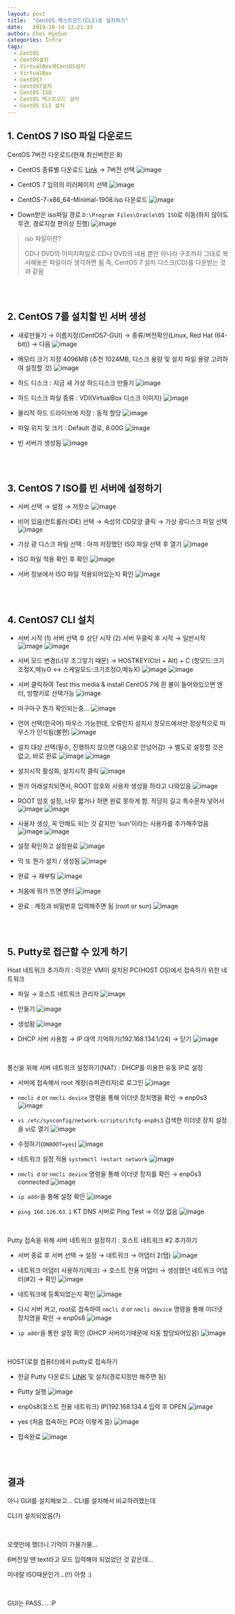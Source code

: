 ```yaml
---
layout: post
title:  "CentOS 텍스트모드(CLI)로 설치하기"
date:   2019-10-14 13:21:33
author: Choi HyeSun
categories: Infra
tags:
  - CentOS
  - CentOS설치
  - VirtualBox에CentOS설치
  - VirtualBox
  - CentOS7
  - CentOS7설치
  - CentOS ISO
  - CentOS 텍스트모드 설치
  - CentOS CLI 설치
---
```


## 1. CentOS 7 ISO 파일 다운로드
CentOS 7버전 다운로드(현재 최신버전은 8)
  - CentOS 종류별 다운로드 [Link](https://wiki.centos.org/Download) → 7버전 선택
  ![image](/img/2019-10-14/CentOS-Install-CLI-001-downloads1.png)
  
  - CentOS 7 임의의 미러페이지 선택
  ![image](/img/2019-10-14/CentOS-Install-CLI-002-downloads2.png)
  
  - CentOS-7-x86_64-Minimal-1908.iso 다운로드
  ![image](/img/2019-10-14/CentOS-Install-CLI-003-downloads3.png)
  
  - Down받은 iso파일 경로 `D:\Program Files\Oracle\OS ISO`로 이동(하지 않아도 무관, 경로지정 편의상 진행)
  ![image](/img/2019-10-14/CentOS-Install-CLI-004-downloads4.png)
  
  > iso 파일이란?
  >
  > CD나 DVD의 이미지파일로 CD나 DVD의 내용 뿐만 아니라 구조까지 그대로 복사해놓은 파일이라 생각하면 됨
  > 즉, CentOS 7 설치 디스크(CD)를 다운받는 것과 같음
  
<br>
<br>

## 2. CentOS 7를 설치할 빈 서버 생성
  - 새로만들기 → 이름지정(CentOS7-GUI) → 종류/버전확인(Linux, Red Hat (64-bit)) → 다음
  ![image](/img/2019-10-14/CentOS-Install-CLI-005-Install1.png)
  
  - 메모리 크기 지정 4096MB (추천 1024MB, 디스크 용량 및 설치 파일 용량 고려하여 설정할 것)
  ![image](/img/2019-10-14/CentOS-Install-CLI-006-Install2.png)
  
  - 하드 디스크 : 지금 새 가상 하드디스크 만들기
  ![image](/img/2019-10-14/CentOS-Install-CLI-007-Install3.png)
  
  - 하드 디스크 파일 종류 : VDI(VirtualBox 디스크 이미지)
  ![image](/img/2019-10-14/CentOS-Install-CLI-008-Install4.png)
  
  - 물리적 하드 드라이브에 저장 : 동적 할당
  ![image](/img/2019-10-14/CentOS-Install-CLI-009-Install5.png)
  
  - 파일 위치 및 크기 : Default 경로, 8.00G
  ![image](/img/2019-10-14/CentOS-Install-CLI-010-Install6.png)
  
  - 빈 서버가 생성됨
  ![image](/img/2019-10-14/CentOS-Install-CLI-011-Install7.png)
  
<br>
<br>

## 3. CentOS 7 ISO를 빈 서버에 설정하기
  - 서버 선택 → 설정 → 저장소
  ![image](/img/2019-10-14/CentOS-Install-CLI-012-CInstall1.png)
  
  - 비어 있음(컨트롤러:IDE) 선택 → 속성의 CD모양 클릭 → 가상 광디스크 파일 선택
  ![image](/img/2019-10-14/CentOS-Install-CLI-013-CInstall2.png)
  
  - 가상 광 디스크 파일 선택 : 아까 저장했던 ISO 파일 선택 후 열기
  ![image](/img/2019-10-14/CentOS-Install-CLI-014-CInstall3.png)
  
  - ISO 파일 적용 확인 후 확인
  ![image](/img/2019-10-14/CentOS-Install-CLI-015-CInstall4.png)
  
  - 서버 정보에서 ISO 파일 적용되어있는지 확인
  ![image](/img/2019-10-14/CentOS-Install-CLI-016-CInstall5.png)

<br>
<br>

## 4. CentOS7 CLI 설치
  - 서버 시작 (1) 서버 선택 후 상단 시작 (2) 서버 우클릭 후 시작 → 일반시작
  ![image](/img/2019-10-14/CentOS-Install-CLI-017-CentOS1.png)
  ![image](/img/2019-10-14/CentOS-Install-CLI-018-CentOS2.png)
  
  - 서버 모드 변경(너무 조그맣기 때문) → HOSTKEY(Ctrl + Alt) + C (창모드:크기조정X,메뉴O ↔ 스케일모드:크기조정O,메뉴X)
  ![image](/img/2019-10-14/CentOS-Install-CLI-019-CentOS3.png)
  ![image](/img/2019-10-14/CentOS-Install-CLI-020-CentOS4.png)
  
  - 서버 클릭하여 Test this media & install CentOS 7에 흰 불이 들어와있으면 엔터, 방향키로 선택가능
  ![image](/img/2019-10-14/CentOS-Install-CLI-021-CentOS5.png)
  
  - 마구마구 뭔가 확인되는중...
  ![image](/img/2019-10-14/CentOS-Install-CLI-022-CentOS6.png)
  
  - 언어 선택(한국어) 마우스 가능한데, 오류인지 설치시 창모드에서만 정상적으로 마우스가 인식됨(불편)
  ![image](/img/2019-10-14/CentOS-Install-CLI-023-CentOS7.png)

  - 설치 대상 선택(필수, 진행하지 않으면 다음으로 안넘어감) → 별도로 설정할 것은 없고, 바로 완료
  ![image](/img/2019-10-14/CentOS-Install-CLI-024-CentOS8.png)
  ![image](/img/2019-10-14/CentOS-Install-CLI-025-CentOS9.png)
  
  - 설치시작 활성화, 설치시작 클릭
  ![image](/img/2019-10-14/CentOS-Install-CLI-026-CentOS10.png)
  
  - 뭔가 아래설치되면서, ROOT 암호와 사용자 생성을 하라고 나와있음
  ![image](/img/2019-10-14/CentOS-Install-CLI-027-CentOS11.png)
  
  - ROOT 암호 설정, 너무 짧거나 하면 완료 못하게 함. 적당히 길고 특수문자 넣어서
  ![image](/img/2019-10-14/CentOS-Install-CLI-028-CentOS12.png)
  ![image](/img/2019-10-14/CentOS-Install-CLI-029-CentOS13.png)
  
  - 사용자 생성, 꼭 안해도 되는 것 같지만 'sun'이라는 사용자를 추가해주었음
  ![image](/img/2019-10-14/CentOS-Install-CLI-030-CentOS14.png)
  ![image](/img/2019-10-14/CentOS-Install-CLI-031-CentOS15.png)

  - 설정 확인하고 설정완료
  ![image](/img/2019-10-14/CentOS-Install-CLI-032-CentOS16.png)
  
  - 막 또 뭔가 설치 / 생성됨
  ![image](/img/2019-10-14/CentOS-Install-CLI-033-CentOS17.png)
  
  - 완료 → 재부팅
  ![image](/img/2019-10-14/CentOS-Install-CLI-034-CentOS18.png)
  
  - 처음에 뭐가 뜨면 엔터
  ![image](/img/2019-10-14/CentOS-Install-CLI-035-CentOS19.png)
  
  - 완료 : 계정과 비밀번호 입력해주면 됨 (root or sun)
  ![image](/img/2019-10-14/CentOS-Install-CLI-036-CentOS20.png)
  
<br>
<br>

## 5. Putty로 접근할 수 있게 하기
Host 네트워크 추가하기 : 이것은 VM이 설치된 PC(HOST OS)에서 접속하기 위한 네트워크
  - 파일 → 호스트 네트워크 관리자
  ![image](/img/2019-10-14/CentOS-Install-CLI-037-putty1.png)
  
  - 만들기
  ![image](/img/2019-10-14/CentOS-Install-CLI-038-putty2.png)
  
  - 생성됨
  ![image](/img/2019-10-14/CentOS-Install-CLI-039-putty3.png)
  
  - DHCP 서버 사용함 → IP 대역 기억하기(192.168.134.1/24) → 닫기
  ![image](/img/2019-10-14/CentOS-Install-CLI-040-putty4.png)
  
<br>

통신을 위해 서버 네트워크 설정하기(NAT) : DHCP를 이용한 유동 IP로 설정
  - 서버에 접속해서 root 계정(슈퍼관리자)로 로그인
  ![image](/img/2019-10-14/CentOS-Install-CLI-041-putty5.png)

  - `nmcli d` or `nmcli device` 명령을 통해 이더넷 장치명을 확인 → enp0s3
  ![image](/img/2019-10-14/CentOS-Install-CLI-042-putty6.png)
  
  - `vi /etc/sysconfig/network-scripts/ifcfg-enp0s3` 검색한 이더넷 장치 설정을 vi로 열기
  ![image](/img/2019-10-14/CentOS-Install-CLI-043-putty7.png)
  
  - 수정하기(`ONBOOT=yes`)
  ![image](/img/2019-10-14/CentOS-Install-CLI-044-putty8.png)
  
  - 네트워크 설정 적용 `systemctl restart network`
  ![image](/img/2019-10-14/CentOS-Install-CLI-045-putty9.png)
  
  - `nmcli d` or `nmcli device` 명령을 통해 이더넷 장치를 확인 → enp0s3 connected
  ![image](/img/2019-10-14/CentOS-Install-CLI-046-putty10.png)
    
  - `ip addr`을 통해 설정 확인
  ![image](/img/2019-10-14/CentOS-Install-CLI-047-putty11.png)
  
  - `ping 168.126.63.1` KT DNS 서버로 Ping Test → 이상 없음
  ![image](/img/2019-10-14/CentOS-Install-CLI-048-putty12.png)
  
<br>

Putty 접속을 위해 서버 네트워크 설정하기 : 호스트 네트워크 #2 추가하기
  - 서버 종료 후 서버 선택 → 설정 → 네트워크 → 어댑터 2(탭)
  ![image](/img/2019-10-14/CentOS-Install-CLI-049-putty13.png)
  
  - 네트워크 어댑터 사용하기(체크) → 호스트 전용 어댑터 → 생성했던 네트워크 어댑터(#2) → 확인
  ![image](/img/2019-10-14/CentOS-Install-CLI-050-putty14.png)

  - 네트워크에 등록되었는지 확인
  ![image](/img/2019-10-14/CentOS-Install-CLI-051-putty15.png)
  
  - 다시 서버 켜고, root로 접속하여 `nmcli d` or `nmcli device` 명령을 통해 이더넷 장치명을 확인 → enp0s8
  ![image](/img/2019-10-14/CentOS-Install-CLI-052-putty16.png)

  - `ip addr`을 통한 설정 확인 (DHCP 서버이기때문에 자동 할당되어있음)
  ![image](/img/2019-10-14/CentOS-Install-CLI-053-putty17.png)
  
<br>

HOST(로컬 컴퓨터)에서 putty로 접속하기
  - 한글 Putty 다운로드 [LINK](http://hputty.org/) 및 설치(경로지정만 해주면 됨)
  
  - Putty 실행
  ![image](/img/2019-10-14/CentOS-Install-CLI-054-putty18.png)
  
  - enp0s8(호스트 전용 네트워크) IP(192.168.134.4 입력 후 OPEN
  ![image](/img/2019-10-14/CentOS-Install-CLI-055-putty19.png)
  
  - yes (처음 접속하는 PC라 이렇게 뜸)
  ![image](/img/2019-10-14/CentOS-Install-CLI-056-putty20.png)
  
  - 접속완료
  ![image](/img/2019-10-14/CentOS-Install-CLI-057-putty21.png)
  
<br>
<br>

## 결과
아니 GUI를 설치해보고... CLI를 설치해서 비교하려했는데

CLI가 설치되었음(?)

<br>

오랫만에 했더니 기억이 가물가물...

6버전일 땐 text라고 모드 입력해야 되었었던 것 같은데...

미네랄 ISO때문인가...(!!) 아항 :)

<br>

GUI는 PASS.... :P
  
